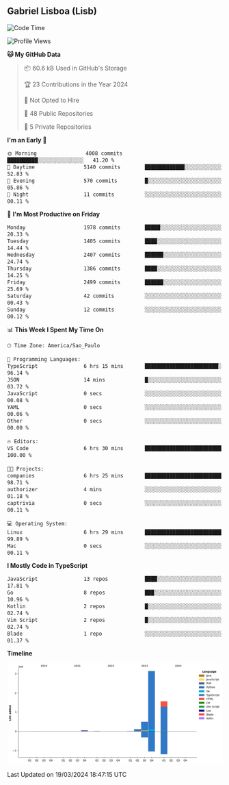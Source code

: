 ## Gabriel Lisboa (Lisb)

<!--START_SECTION:waka-->
![Code Time](http://img.shields.io/badge/Code%20Time-459%20hrs%2029%20mins-blue)

![Profile Views](http://img.shields.io/badge/Profile%20Views-0-blue)

**🐱 My GitHub Data** 

> 📦 60.6 kB Used in GitHub's Storage 
 > 
> 🏆 23 Contributions in the Year 2024
 > 
> 🚫 Not Opted to Hire
 > 
> 📜 48 Public Repositories 
 > 
> 🔑 5 Private Repositories 
 > 
**I'm an Early 🐤** 

```text
🌞 Morning                4008 commits        ██████████░░░░░░░░░░░░░░░   41.20 % 
🌆 Daytime                5140 commits        █████████████░░░░░░░░░░░░   52.83 % 
🌃 Evening                570 commits         █░░░░░░░░░░░░░░░░░░░░░░░░   05.86 % 
🌙 Night                  11 commits          ░░░░░░░░░░░░░░░░░░░░░░░░░   00.11 % 
```
📅 **I'm Most Productive on Friday** 

```text
Monday                   1978 commits        █████░░░░░░░░░░░░░░░░░░░░   20.33 % 
Tuesday                  1405 commits        ████░░░░░░░░░░░░░░░░░░░░░   14.44 % 
Wednesday                2407 commits        ██████░░░░░░░░░░░░░░░░░░░   24.74 % 
Thursday                 1386 commits        ████░░░░░░░░░░░░░░░░░░░░░   14.25 % 
Friday                   2499 commits        ██████░░░░░░░░░░░░░░░░░░░   25.69 % 
Saturday                 42 commits          ░░░░░░░░░░░░░░░░░░░░░░░░░   00.43 % 
Sunday                   12 commits          ░░░░░░░░░░░░░░░░░░░░░░░░░   00.12 % 
```


📊 **This Week I Spent My Time On** 

```text
🕑︎ Time Zone: America/Sao_Paulo

💬 Programming Languages: 
TypeScript               6 hrs 15 mins       ████████████████████████░   96.14 % 
JSON                     14 mins             █░░░░░░░░░░░░░░░░░░░░░░░░   03.72 % 
JavaScript               0 secs              ░░░░░░░░░░░░░░░░░░░░░░░░░   00.08 % 
YAML                     0 secs              ░░░░░░░░░░░░░░░░░░░░░░░░░   00.06 % 
Other                    0 secs              ░░░░░░░░░░░░░░░░░░░░░░░░░   00.00 % 

🔥 Editors: 
VS Code                  6 hrs 30 mins       █████████████████████████   100.00 % 

🐱‍💻 Projects: 
companies                6 hrs 25 mins       █████████████████████████   98.71 % 
authorizer               4 mins              ░░░░░░░░░░░░░░░░░░░░░░░░░   01.18 % 
captrivia                0 secs              ░░░░░░░░░░░░░░░░░░░░░░░░░   00.11 % 

💻 Operating System: 
Linux                    6 hrs 29 mins       █████████████████████████   99.89 % 
Mac                      0 secs              ░░░░░░░░░░░░░░░░░░░░░░░░░   00.11 % 
```

**I Mostly Code in TypeScript** 

```text
JavaScript               13 repos            ████░░░░░░░░░░░░░░░░░░░░░   17.81 % 
Go                       8 repos             ███░░░░░░░░░░░░░░░░░░░░░░   10.96 % 
Kotlin                   2 repos             █░░░░░░░░░░░░░░░░░░░░░░░░   02.74 % 
Vim Script               2 repos             █░░░░░░░░░░░░░░░░░░░░░░░░   02.74 % 
Blade                    1 repo              ░░░░░░░░░░░░░░░░░░░░░░░░░   01.37 % 
```



**Timeline**

![Lines of Code chart](https://raw.githubusercontent.com/tenlisboa/tenlisboa/main/assets/bar_graph.png)


 Last Updated on 19/03/2024 18:47:15 UTC
<!--END_SECTION:waka-->
